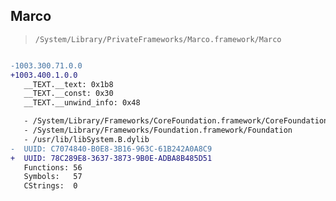 ## Marco

> `/System/Library/PrivateFrameworks/Marco.framework/Marco`

```diff

-1003.300.71.0.0
+1003.400.1.0.0
   __TEXT.__text: 0x1b8
   __TEXT.__const: 0x30
   __TEXT.__unwind_info: 0x48

   - /System/Library/Frameworks/CoreFoundation.framework/CoreFoundation
   - /System/Library/Frameworks/Foundation.framework/Foundation
   - /usr/lib/libSystem.B.dylib
-  UUID: C7074840-B0E8-3B16-963C-61B242A0A8C9
+  UUID: 78C289E8-3637-3873-9B0E-ADBA8B485D51
   Functions: 56
   Symbols:   57
   CStrings:  0

```
